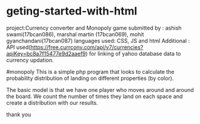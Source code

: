 # geting-started-with-html

project:Currency converter and Monopoly game
submitted by : ashish swami(17bcan086), marshal martin (17bcan069), mohit gyanchandani(17bcan087)
languages used:   CSS, JS and html
Additional : API used(https://free.currconv.com/api/v7/currencies?apiKey=bc8a7f15477e9d2aaef9) for linking of yahoo database data to currency updation.

#monopoly
This is a simple php program that looks to calculate the probability distribution of landing on different properties 
(by color).

The basic model is that we have one player who moves around and around the board. We count the number of times 
they land on each space and create a distribution with our results.


thank you
